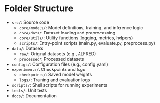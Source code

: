 # Folder Structure

- `src/`: Source code
  - `core/models/`: Model definitions, training, and inference logic
  - `core/data/`: Dataset loading and preprocessing
  - `core/utils/`: Utility functions (logging, metrics, helpers)
  - `scripts/`: Entry-point scripts (main.py, evaluate.py, preprocess.py)
- `data/`: Datasets
  - `raw/`: Original datasets (e.g., ALFRED)
  - `processed/`: Processed datasets
- `configs/`: Configuration files (e.g., config.yaml)
- `experiments/`: Checkpoints and logs
  - `checkpoints/`: Saved model weights
  - `logs/`: Training and evaluation logs
- `scripts/`: Shell scripts for running experiments
- `tests/`: Unit tests
- `docs/`: Documentation